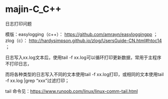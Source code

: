 # majin-C_C++

日志打印问题

模版：easylogging（c++）： https://github.com/amrayn/easyloggingpp ；
     zlog（c）： http://hardysimpson.github.io/zlog/UsersGuide-CN.html#htoc14 ；

日志写入xx.log文本后，使用tail -f xx.log可以循环打印更新数据，常用于主程序不打印日志，

而将各种类型的日志写入不同的文本使用tail -f xx.log打印，或相同的文本使用tail -f xx.log |grep “xxx”过滤打印；

tail 命令见：https://www.runoob.com/linux/linux-comm-tail.html
